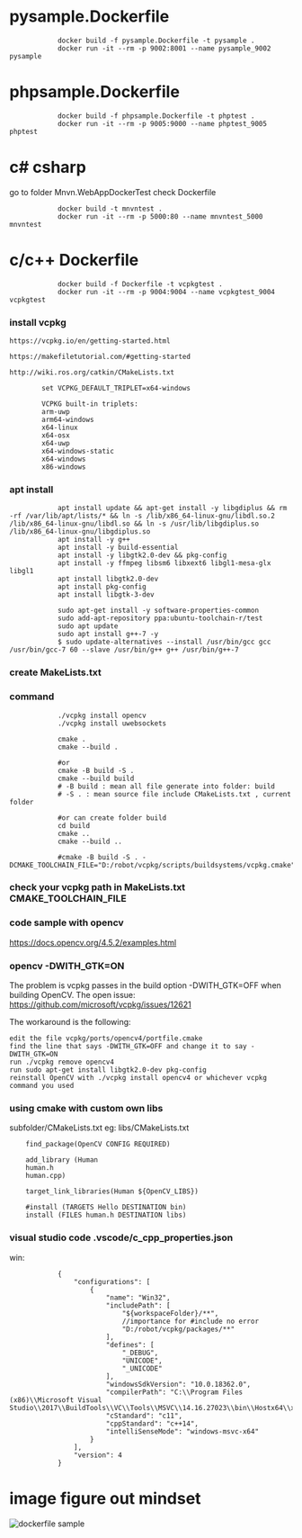 # pysample.Dockerfile

				docker build -f pysample.Dockerfile -t pysample .
				docker run -it --rm -p 9002:8001 --name pysample_9002 pysample

# phpsample.Dockerfile

				docker build -f phpsample.Dockerfile -t phptest .
				docker run -it --rm -p 9005:9000 --name phptest_9005 phptest 


# c# csharp

go to folder Mnvn.WebAppDockerTest check Dockerfile

				docker build -t mnvntest .
				docker run -it --rm -p 5000:80 --name mnvntest_5000 mnvntest


# c/c++ Dockerfile

				docker build -f Dockerfile -t vcpkgtest .
				docker run -it --rm -p 9004:9004 --name vcpkgtest_9004 vcpkgtest 

### install vcpkg
	https://vcpkg.io/en/getting-started.html

	https://makefiletutorial.com/#getting-started

	http://wiki.ros.org/catkin/CMakeLists.txt

			set VCPKG_DEFAULT_TRIPLET=x64-windows

			VCPKG built-in triplets:
			arm-uwp
			arm64-windows
			x64-linux
			x64-osx
			x64-uwp
			x64-windows-static
			x64-windows
			x86-windows

### apt install

				apt install update && apt-get install -y libgdiplus && rm -rf /var/lib/apt/lists/* && ln -s /lib/x86_64-linux-gnu/libdl.so.2 /lib/x86_64-linux-gnu/libdl.so && ln -s /usr/lib/libgdiplus.so /lib/x86_64-linux-gnu/libgdiplus.so
				apt install -y g++
				apt install -y build-essential
				apt install -y libgtk2.0-dev && pkg-config
				apt install -y ffmpeg libsm6 libxext6 libgl1-mesa-glx libgl1
				apt install libgtk2.0-dev
				apt install pkg-config
				apt install libgtk-3-dev

				sudo apt-get install -y software-properties-common
				sudo add-apt-repository ppa:ubuntu-toolchain-r/test
				sudo apt update
				sudo apt install g++-7 -y
				$ sudo update-alternatives --install /usr/bin/gcc gcc /usr/bin/gcc-7 60 --slave /usr/bin/g++ g++ /usr/bin/g++-7
### create MakeLists.txt

### command

				./vcpkg install opencv
				./vcpkg install uwebsockets

				cmake . 
				cmake --build .

				#or 
				cmake -B build -S .
				cmake --build build
				# -B build : mean all file generate into folder: build 
				# -S . : mean source file include CMakeLists.txt , current folder

				#or can create folder build
				cd build
				cmake ..
				cmake --build ..

				#cmake -B build -S . -DCMAKE_TOOLCHAIN_FILE="D:/robot/vcpkg/scripts/buildsystems/vcpkg.cmake"
### check your vcpkg path in MakeLists.txt CMAKE_TOOLCHAIN_FILE


### code sample with opencv

https://docs.opencv.org/4.5.2/examples.html

### opencv -DWITH_GTK=ON

The problem is vcpkg passes in the build option -DWITH_GTK=OFF when building OpenCV. The open issue: https://github.com/microsoft/vcpkg/issues/12621

The workaround is the following:

    edit the file vcpkg/ports/opencv4/portfile.cmake
    find the line that says -DWITH_GTK=OFF and change it to say -DWITH_GTK=ON
    run ./vcpkg remove opencv4
    run sudo apt-get install libgtk2.0-dev pkg-config
    reinstall OpenCV with ./vcpkg install opencv4 or whichever vcpkg command you used

### using cmake with custom own libs

subfolder/CMakeLists.txt eg: libs/CMakeLists.txt

		find_package(OpenCV CONFIG REQUIRED)

		add_library (Human 
		human.h
		human.cpp)

		target_link_libraries(Human ${OpenCV_LIBS})

		#install (TARGETS Hello DESTINATION bin)
		install (FILES human.h DESTINATION libs)

### visual studio code .vscode/c_cpp_properties.json
win:

				{
					"configurations": [
						{
							"name": "Win32",
							"includePath": [
								"${workspaceFolder}/**",
								//importance for #include no error
								"D:/robot/vcpkg/packages/**"
							],
							"defines": [
								"_DEBUG",
								"UNICODE",
								"_UNICODE"
							],
							"windowsSdkVersion": "10.0.18362.0",
							"compilerPath": "C:\\Program Files (x86)\\Microsoft Visual Studio\\2017\\BuildTools\\VC\\Tools\\MSVC\\14.16.27023\\bin\\Hostx64\\x64\\cl.exe",
							"cStandard": "c11",
							"cppStandard": "c++14",
							"intelliSenseMode": "windows-msvc-x64"
						}
					],
					"version": 4
				}
				
# image figure out mindset

![dockerfile sample](https://user-images.githubusercontent.com/6204507/134214584-791ca0ca-c85c-44b1-b7c5-a1e1c371eacb.jpg)
